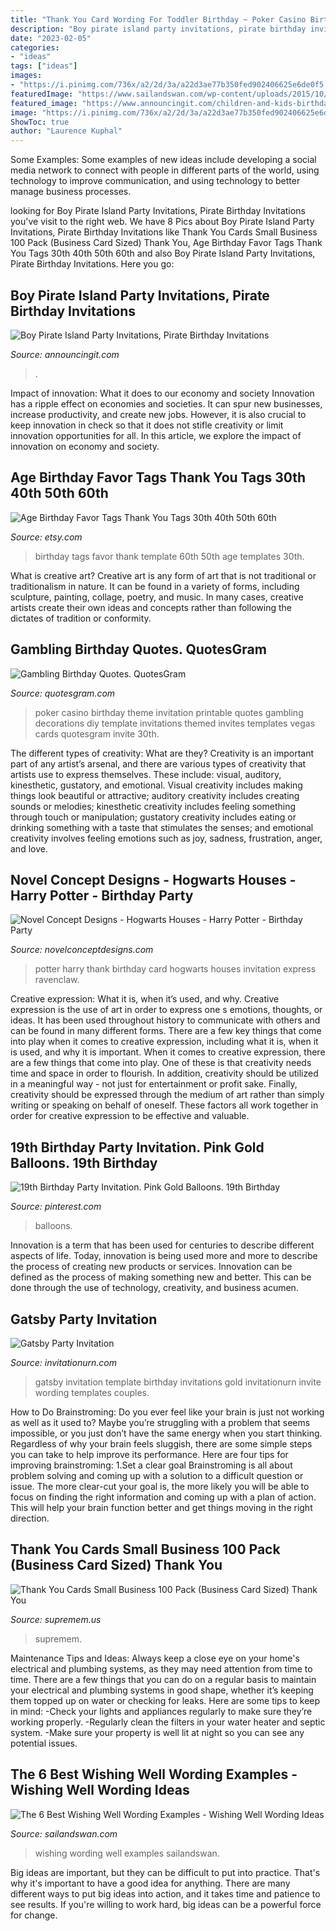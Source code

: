 ```yaml
---
title: "Thank You Card Wording For Toddler Birthday ~ Poker Casino Birthday Theme Invitation Printable Quotes Gambling Decorations Diy Template Invitations Themed Invites Templates Vegas Cards Quotesgram Invite 30th"
description: "Boy pirate island party invitations, pirate birthday invitations"
date: "2023-02-05"
categories:
- "ideas"
tags: ["ideas"]
images:
- "https://i.pinimg.com/736x/a2/2d/3a/a22d3ae77b350fed902406625e6de0f5.jpg"
featuredImage: "https://www.sailandswan.com/wp-content/uploads/2015/10/Pinterest-Template-1.jpg"
featured_image: "https://www.announcingit.com/children-and-kids-birthday-invitations/images/zPirateIslandBoy.jpg"
image: "https://i.pinimg.com/736x/a2/2d/3a/a22d3ae77b350fed902406625e6de0f5.jpg"
ShowToc: true
author: "Laurence Kuphal"
---
```



Some Examples:
Some examples of new ideas include developing a social media network to connect with people in different parts of the world, using technology to improve communication, and using technology to better manage business processes.

	

		
looking for Boy Pirate Island Party Invitations, Pirate Birthday Invitations you've visit to the right web. We have 8 Pics about Boy Pirate Island Party Invitations, Pirate Birthday Invitations like Thank You Cards Small Business 100 Pack (Business Card Sized) Thank You, Age Birthday Favor Tags Thank You Tags 30th 40th 50th 60th and also Boy Pirate Island Party Invitations, Pirate Birthday Invitations. Here you go:
		
    
## Boy Pirate Island Party Invitations, Pirate Birthday Invitations

<img loading=lazy src="https://www.announcingit.com/children-and-kids-birthday-invitations/images/zPirateIslandBoy.jpg" onerror="this.onerror=null;this.src='https://tse3.mm.bing.net/th?id=OIP.bB2pTi0ZjMAEcSaa714XYwHaE3&amp;pid=15.1';" alt="Boy Pirate Island Party Invitations, Pirate Birthday Invitations">

_Source: announcingit.com_

>. 

	

Impact of innovation: What it does to our economy and society
Innovation has a ripple effect on economies and societies. It can spur new businesses, increase productivity, and create new jobs. However, it is also crucial to keep innovation in check so that it does not stifle creativity or limit innovation opportunities for all. In this article, we explore the impact of innovation on economy and society.

    
## Age Birthday Favor Tags Thank You Tags 30th 40th 50th 60th

<img loading=lazy src="https://img0.etsystatic.com/171/0/6259208/il_570xN.1070026180_q2ja.jpg" onerror="this.onerror=null;this.src='https://tse1.mm.bing.net/th?id=OIP.dGtYTnyHFKB3bIk28tsT6QHaFz&amp;pid=15.1';" alt="Age Birthday Favor Tags Thank You Tags 30th 40th 50th 60th">

_Source: etsy.com_

>birthday tags favor thank template 60th 50th age templates 30th. 

	

What is creative art?
Creative art is any form of art that is not traditional or traditionalism in nature. It can be found in a variety of forms, including sculpture, painting, collage, poetry, and music. In many cases, creative artists create their own ideas and concepts rather than following the dictates of tradition or conformity.

    
## Gambling Birthday Quotes. QuotesGram

<img loading=lazy src="https://cdn.quotesgram.com/img/85/9/646759009-il_570xN_238041104.jpg" onerror="this.onerror=null;this.src='https://tse2.mm.bing.net/th?id=OIP.R8luX-2h1jdLZvtYfPBUcAHaKS&amp;pid=15.1';" alt="Gambling Birthday Quotes. QuotesGram">

_Source: quotesgram.com_

>poker casino birthday theme invitation printable quotes gambling decorations diy template invitations themed invites templates vegas cards quotesgram invite 30th. 

	

The different types of creativity: What are they?
Creativity is an important part of any artist’s arsenal, and there are various types of creativity that artists use to express themselves. These include: visual, auditory, kinesthetic, gustatory, and emotional. Visual creativity includes making things look beautiful or attractive; auditory creativity includes creating sounds or melodies; kinesthetic creativity includes feeling something through touch or manipulation; gustatory creativity includes eating or drinking something with a taste that stimulates the senses; and emotional creativity involves feeling emotions such as joy, sadness, frustration, anger, and love.

    
## Novel Concept Designs - Hogwarts Houses - Harry Potter - Birthday Party

<img loading=lazy src="https://cdn.shopify.com/s/files/1/0248/3042/products/Harry_Potter_-_Thanks_PROMO_9a429d9c-4512-488c-9c59-edcf23dbcf06_1024x1024.jpg?v=1530202999" onerror="this.onerror=null;this.src='https://tse3.mm.bing.net/th?id=OIP.CjURSrcdXmw76bfCyDTiHAHaGs&amp;pid=15.1';" alt="Novel Concept Designs - Hogwarts Houses - Harry Potter - Birthday Party">

_Source: novelconceptdesigns.com_

>potter harry thank birthday card hogwarts houses invitation express ravenclaw. 

	

Creative expression: What it is, when it’s used, and why.
Creative expression is the use of art in order to express one s emotions, thoughts, or ideas. It has been used throughout history to communicate with others and can be found in many different forms. There are a few key things that come into play when it comes to creative expression, including what it is, when it is used, and why it is important.
When it comes to creative expression, there are a few things that come into play. One of these is that creativity needs time and space in order to flourish. In addition, creativity should be utilized in a meaningful way - not just for entertainment or profit sake. Finally, creativity should be expressed through the medium of art rather than simply writing or speaking on behalf of oneself. These factors all work together in order for creative expression to be effective and valuable.

    
## 19th Birthday Party Invitation. Pink Gold Balloons. 19th Birthday

<img loading=lazy src="https://i.pinimg.com/736x/a2/2d/3a/a22d3ae77b350fed902406625e6de0f5.jpg" onerror="this.onerror=null;this.src='https://tse1.mm.bing.net/th?id=OIP.yuhNGfQWigYS_mUOQUV3JAHaFS&amp;pid=15.1';" alt="19th Birthday Party Invitation. Pink Gold Balloons. 19th Birthday">

_Source: pinterest.com_

>balloons. 

	

Innovation is a term that has been used for centuries to describe different aspects of life. Today, innovation is being used more and more to describe the process of creating new products or services. Innovation can be defined as the process of making something new and better. This can be done through the use of technology, creativity, and business acumen.

    
## Gatsby Party Invitation

<img loading=lazy src="http://www.invitationurn.com/wp-content/uploads/2016/08/gatsby_party_invitation_template_free.jpg" onerror="this.onerror=null;this.src='https://tse2.mm.bing.net/th?id=OIP.pw_eyBadN0q-oMIMy38T5QHaHa&amp;pid=15.1';" alt="Gatsby Party Invitation">

_Source: invitationurn.com_

>gatsby invitation template birthday invitations gold invitationurn invite wording templates couples. 

	

How to Do Brainstroming:
Do you ever feel like your brain is just not working as well as it used to? Maybe you’re struggling with a problem that seems impossible, or you just don’t have the same energy when you start thinking. Regardless of why your brain feels sluggish, there are some simple steps you can take to help improve its performance. Here are four tips for improving brainstroming: 
1.Set a clear goal
Brainstroming is all about problem solving and coming up with a solution to a difficult question or issue. The more clear-cut your goal is, the more likely you will be able to focus on finding the right information and coming up with a plan of action. This will help your brain function better and get things moving in the right direction. 

    
## Thank You Cards Small Business 100 Pack (Business Card Sized) Thank You

<img loading=lazy src="http://supremem.us/wp-content/uploads/2020/09/1close-scaled.jpg" onerror="this.onerror=null;this.src='https://tse3.mm.bing.net/th?id=OIP.Rl9OmHrcGKpwEaIySIgT5AHaE7&amp;pid=15.1';" alt="Thank You Cards Small Business 100 Pack (Business Card Sized) Thank You">

_Source: supremem.us_

>supremem. 

	

Maintenance Tips and Ideas: Always keep a close eye on your home's electrical and plumbing systems, as they may need attention from time to time.
There are a few things that you can do on a regular basis to maintain your electrical and plumbing systems in good shape, whether it’s keeping them topped up on water or checking for leaks. Here are some tips to keep in mind:
-Check your lights and appliances regularly to make sure they’re working properly.
-Regularly clean the filters in your water heater and septic system.
-Make sure your property is well lit at night so you can see any potential issues.

    
## The 6 Best Wishing Well Wording Examples - Wishing Well Wording Ideas

<img loading=lazy src="https://www.sailandswan.com/wp-content/uploads/2015/10/Pinterest-Template-1.jpg" onerror="this.onerror=null;this.src='https://tse3.mm.bing.net/th?id=OIP.CgDbHWFF41vnVsmfUlqKvwHaLH&amp;pid=15.1';" alt="The 6 Best Wishing Well Wording Examples - Wishing Well Wording Ideas">

_Source: sailandswan.com_

>wishing wording well examples sailandswan. 

	

Big ideas are important, but they can be difficult to put into practice. That's why it's important to have a good idea for anything. There are many different ways to put big ideas into action, and it takes time and patience to see results. If you're willing to work hard, big ideas can be a powerful force for change.

